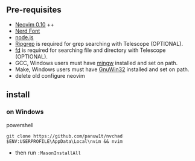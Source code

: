## Pre-requisites
* [Neovim 0.10](https://github.com/sharkdp/fd) ++
* [Nerd Font ](https://www.nerdfonts.com/)
* [node.js](https://nodejs.org/en)
* [Ripgrep](https://github.com/BurntSushi/ripgrep) is required for grep searching with Telescope (OPTIONAL).
* [fd](https://github.com/sharkdp/fd) is required for searching file and directory with Telescope (OPTIONAL).
* GCC, Windows users must have [mingw](https://www.mingw-w64.org/downloads/) installed and set on path.
* Make, Windows users must have [GnuWin32](https://sourceforge.net/projects/gnuwin32/) installed and set on path.
* delete old configure neovim

## install
### on Windows
powershell
```
git clone https://github.com/panuw1t/nvchad $ENV:USERPROFILE\AppData\Local\nvim && nvim
```
* then run `:MasonInstallAll`
